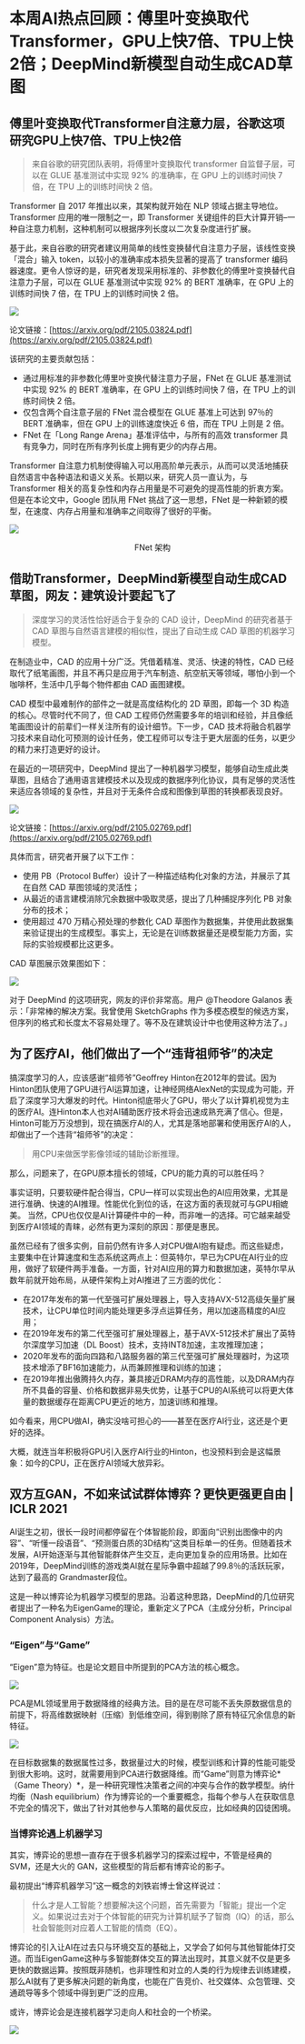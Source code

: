 # 本周AI热点回顾：傅里叶变换取代Transformer，GPU上快7倍、TPU上快2倍；DeepMind新模型自动生成CAD草图

## 傅里叶变换取代Transformer自注意力层，谷歌这项研究GPU上快7倍、TPU上快2倍

> 来自谷歌的研究团队表明，将傅里叶变换取代 transformer 自监督子层，可以在 GLUE 基准测试中实现 92% 的准确率，在 GPU 上的训练时间快 7 倍，在 TPU 上的训练时间快 2 倍。

Transformer 自 2017 年推出以来，其架构就开始在 NLP 领域占据主导地位。Transformer 应用的唯一限制之一，即 Transformer 关键组件的巨大计算开销–一种自注意力机制，这种机制可以根据序列长度以二次复杂度进行扩展。

基于此，来自谷歌的研究者建议用简单的线性变换替代自注意力子层，该线性变换「混合」输入 token，以较小的准确率成本损失显著的提高了 transformer 编码器速度。更令人惊讶的是，研究者发现采用标准的、非参数化的傅里叶变换替代自注意力子层，可以在 GLUE 基准测试中实现 92% 的 BERT 准确率，在 GPU 上的训练时间快 7 倍，在 TPU 上的训练时间快 2 倍。

![](https://maoxianxin1996.oss-accelerate.aliyuncs.com/codechina/20210603174956.png)

论文链接：[https://arxiv.org/pdf/2105.03824.pdf](https://arxiv.org/pdf/2105.03824.pdf)

该研究的主要贡献包括：

- 通过用标准的非参数化傅里叶变换代替注意力子层，FNet 在 GLUE 基准测试中实现 92% 的 BERT 准确率，在 GPU 上的训练时间快 7 倍，在 TPU 上的训练时间快 2 倍。
- 仅包含两个自注意子层的 FNet 混合模型在 GLUE 基准上可达到 97％的 BERT 准确率，但在 GPU 上的训练速度快近 6 倍，而在 TPU 上则是 2 倍。
- FNet 在「Long Range Arena」基准评估中，与所有的高效 transformer 具有竞争力，同时在所有序列长度上拥有更少的内存占用。

Transformer 自注意力机制使得输入可以用高阶单元表示，从而可以灵活地捕获自然语言中各种语法和语义关系。长期以来，研究人员一直认为，与 Transformer 相关的高复杂性和内存占用量是不可避免的提高性能的折衷方案。但是在本论文中，Google 团队用 FNet 挑战了这一思想，FNet 是一种新颖的模型，在速度、内存占用量和准确率之间取得了很好的平衡。

![](https://maoxianxin1996.oss-accelerate.aliyuncs.com/codechina/20210603175028.png)

<div align="center">
FNet 架构
</div>

## 借助Transformer，DeepMind新模型自动生成CAD草图，网友：建筑设计要起飞了

> 深度学习的灵活性恰好适合于复杂的 CAD 设计，DeepMind 的研究者基于 CAD 草图与自然语言建模的相似性，提出了自动生成 CAD 草图的机器学习模型。

在制造业中，CAD 的应用十分广泛。凭借着精准、灵活、快速的特性，CAD 已经取代了纸笔画图，并且不再只是应用于汽车制造、航空航天等领域，哪怕小到一个咖啡杯，生活中几乎每个物件都由 CAD 画图建模。

CAD 模型中最难制作的部件之一就是高度结构化的 2D 草图，即每一个 3D 构造的核心。尽管时代不同了，但 CAD 工程师仍然需要多年的培训和经验，并且像纸笔画图设计的前辈们一样关注所有的设计细节。下一步，CAD 技术将融合机器学习技术来自动化可预测的设计任务，使工程师可以专注于更大层面的任务，以更少的精力来打造更好的设计。

在最近的一项研究中，DeepMind 提出了一种机器学习模型，能够自动生成此类草图，且结合了通用语言建模技术以及现成的数据序列化协议，具有足够的灵活性来适应各领域的复杂性，并且对于无条件合成和图像到草图的转换都表现良好。

![](https://maoxianxin1996.oss-accelerate.aliyuncs.com/codechina/20210603175128.png)

论文链接：[https://arxiv.org/pdf/2105.02769.pdf](https://arxiv.org/pdf/2105.02769.pdf)

具体而言，研究者开展了以下工作：

- 使用 PB（Protocol Buffer）设计了一种描述结构化对象的方法，并展示了其在自然 CAD 草图领域的灵活性；
- 从最近的语言建模消除冗余数据中吸取灵感，提出了几种捕捉序列化 PB 对象分布的技术；
- 使用超过 470 万精心预处理的参数化 CAD 草图作为数据集，并使用此数据集来验证提出的生成模型。事实上，无论是在训练数据量还是模型能力方面，实际的实验规模都比这更多。

CAD 草图展示效果图如下：

![](https://maoxianxin1996.oss-accelerate.aliyuncs.com/codechina/20210603175156.png)

对于 DeepMind 的这项研究，网友的评价非常高。用户 @Theodore Galanos 表示：「非常棒的解决方案。我曾使用 SketchGraphs 作为多模态模型的候选方案，但序列的格式和长度太不容易处理了。等不及在建筑设计中也使用这种方法了。」

## 为了医疗AI，他们做出了一个“违背祖师爷”的决定

搞深度学习的人，应该感谢“祖师爷”Geoffrey Hinton在2012年的尝试。因为Hinton团队使用了GPU进行AI运算加速，让神经网络AlexNet的实现成为可能，开启了深度学习大爆发的时代。Hinton彻底带火了GPU，带火了以计算机视觉为主的医疗AI。连Hinton本人也对AI辅助医疗技术将会迅速成熟充满了信心。但是，Hinton可能万万没想到，现在搞医疗AI的人，尤其是落地部署和使用医疗AI的人，却做出了一个违背“祖师爷”的决定：

> 用CPU来做医学影像领域的辅助诊断推理。

那么，问题来了，在GPU原本擅长的领域，CPU的能力真的可以胜任吗？

事实证明，只要软硬件配合得当，CPU一样可以实现出色的AI应用效果，尤其是进行准确、快速的AI推理。性能优化到位的话，在这方面的表现就可与GPU相媲美。 当然，CPU也仅仅是AI计算硬件中的一种，而非唯一的选择。可它越来越受到医疗AI领域的青睐，必然有更为深刻的原因：那便是惠民。

虽然已经有了很多实例，目前仍然有许多人对CPU做AI抱有疑虑。而这些疑虑，主要集中在计算速度和生态系统这两点上：但英特尔，早已为CPU在AI行业的应用，做好了软硬件两手准备。一方面，针对AI应用的算力和数据加速，英特尔早从数年前就开始布局，从硬件架构上对AI推进了三方面的优化：

- 在2017年发布的第一代至强可扩展处理器上，导入支持AVX-512高级矢量扩展技术，让CPU单位时间内能处理更多浮点运算任务，用以加速高精度的AI应用；
- 在2019年发布的第二代至强可扩展处理器上，基于AVX-512技术扩展出了英特尔深度学习加速（DL Boost）技术，支持INT8加速，主攻推理加速；
- 2020年发布的面向四路和八路服务器的第三代至强可扩展处理器时，为这项技术增添了BF16加速能力，从而兼顾推理和训练的加速；
- 在2019年推出傲腾持久内存，兼具接近DRAM内存的高性能，以及DRAM内存所不具备的容量、价格和数据非易失优势，让基于CPU的AI系统可以将更大体量的数据缓存在距离CPU更近的地方，加速训练和推理。

如今看来，用CPU做AI，确实没啥可担心的——甚至在医疗AI行业，这还是个更好的选择。

大概，就连当年积极将GPU引入医疗AI行业的Hinton，也没预料到会是这幅景象：如今的CPU，正在医疗AI领域大放异彩。

## 双方互GAN，不如来试试群体博弈？更快更强更自由 | ICLR 2021

AI诞生之初，很长一段时间都停留在个体智能阶段，即面向“识别出图像中的内容”、“听懂一段语音”、“预测蛋白质的3D结构”这类目标单一的任务。但随着技术发展，AI开始逐渐与其他智能群体产生交互，走向更加复杂的应用场景。比如在2019年，DeepMind训练的游戏类AI就在星际争霸中超越了99.8％的活跃玩家，达到了最高的 Grandmaster段位。

这是一种以博弈论为机器学习模型的思路。沿着这种思路，DeepMind的几位研究者提出了一种名为EigenGame的理论，重新定义了PCA（主成分分析，Principal Component Analysis）方法。

### “Eigen”与“Game”

“Eigen”意为特征。也是论文题目中所提到的PCA方法的核心概念。

![](https://maoxianxin1996.oss-accelerate.aliyuncs.com/codechina/20210603175317.png)

PCA是ML领域里用于数据降维的经典方法。目的是在尽可能不丢失原数据信息的前提下，将高维数据映射（压缩）到低维空间，得到剔除了原有特征冗余信息的新特征。

![](https://maoxianxin1996.oss-accelerate.aliyuncs.com/codechina/20210603175335.png)

在目标数据集的数据属性过多，数据量过大的时候，模型训练和计算的性能可能受到很大影响。这时，就需要用到PCA进行数据降维。而“Game”则意为博弈论*（Game Theory）*，是一种研究理性决策者之间的冲突与合作的数学模型。纳什均衡（Nash equilibrium）作为博弈论的一个重要概念，指每个参与人在获取信息不完全的情况下，做出了针对其他参与人策略的最优反应，比如经典的囚徒困境。

### 当博弈论遇上机器学习

其实，博弈论的思想一直存在于很多机器学习的探索过程中，不管是经典的 SVM，还是大火的 GAN，这些模型的背后都有博弈论的影子。

最初提出“博弈机器学习”这一概念的刘铁岩博士曾这样说过：

> 什么才是人工智能？想要解决这个问题，首先需要为「智能」提出一个定义。如果说过去对于个体智能的研究为计算机赋予了智商（IQ）的话，那么社会智能则对应着人工智能的情商（EQ）。

博弈论的引入让AI在过去只与环境交互的基础上，又学会了如何与其他智能体打交道。而当EigenGame这种与多智能群体交互的算法出现时，其意义就不仅是更多更快的数据运算。按照既非随机，也非理性和对立的人类的行为规律去训练建模，那么AI就有了更多解决问题的新角度，也能在广告竞价、社交媒体、众包管理、交通疏导等多个领域中得到更广泛的应用。

或许，博弈论会是连接机器学习走向人和社会的一个桥梁。

![](https://maoxianxin1996.oss-accelerate.aliyuncs.com/codechina/20210603140942.png)